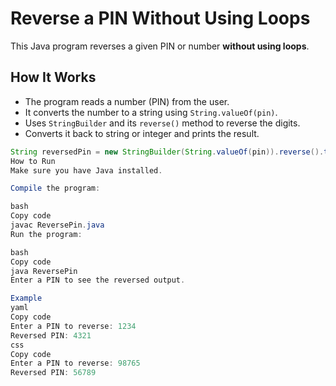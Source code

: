 # Reverse a PIN Without Using Loops

This Java program reverses a given PIN or number **without using loops**.

## How It Works

- The program reads a number (PIN) from the user.
- It converts the number to a string using `String.valueOf(pin)`.
- Uses `StringBuilder` and its `reverse()` method to reverse the digits.
- Converts it back to string or integer and prints the result.

```java
String reversedPin = new StringBuilder(String.valueOf(pin)).reverse().toString();
How to Run
Make sure you have Java installed.

Compile the program:

bash
Copy code
javac ReversePin.java
Run the program:

bash
Copy code
java ReversePin
Enter a PIN to see the reversed output.

Example
yaml
Copy code
Enter a PIN to reverse: 1234
Reversed PIN: 4321
css
Copy code
Enter a PIN to reverse: 98765
Reversed PIN: 56789
